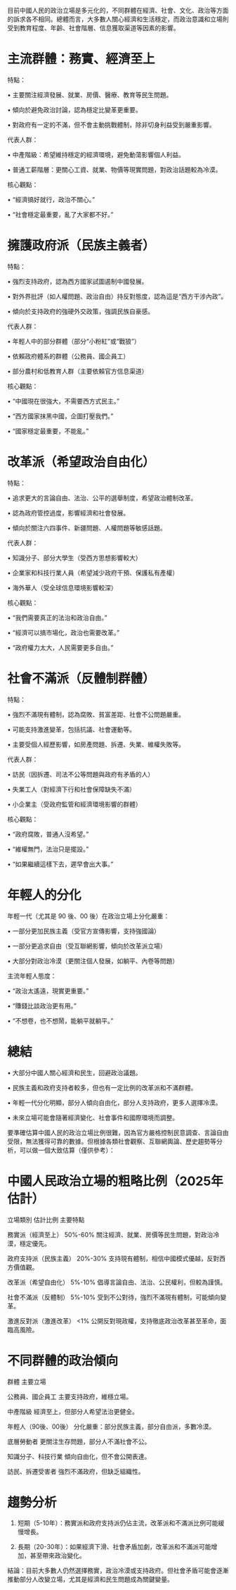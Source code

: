 目前中國人民的政治立場是多元化的，不同群體在經濟、社會、文化、政治等方面的訴求各不相同。總體而言，大多數人關心經濟和生活穩定，而政治意識和立場則受到教育程度、年齡、社會階層、信息獲取渠道等因素的影響。

# 主流群體：務實、經濟至上

特點：
	
 •	主要關注經濟發展、就業、房價、醫療、教育等民生問題。
	
 •	傾向於避免政治討論，認為穩定比變革更重要。
	
 •	對政府有一定的不滿，但不會主動挑戰體制，除非切身利益受到嚴重影響。

代表人群：
	
 •	中產階級：希望維持穩定的經濟環境，避免動蕩影響個人利益。
	
 •	普通工薪階層：更關心工資、就業、物價等現實問題，對政治話題較為冷漠。

核心觀點：
	
 •	“經濟搞好就行，政治不關心。”
	
 •	“社會穩定最重要，亂了大家都不好。”

# 擁護政府派（民族主義者）

特點：
	
 •	強烈支持政府，認為西方國家試圖遏制中國發展。

 •	對外界批評（如人權問題、政治自由）持反對態度，認為這是“西方干涉內政”。
	
 •	傾向於支持政府的強硬外交政策，強調民族自豪感。

代表人群：
	
 •	年輕人中的部分群體（部分“小粉紅”或“戰狼”）

 •	依賴政府體系的群體（公務員、國企員工）
	
 •	部分農村和低教育人群（主要依賴官方信息渠道）

核心觀點：
	
 •	“中國現在很強大，不需要西方式民主。”
	
 •	“西方國家抹黑中國，企圖打壓我們。”
	
 •	“國家穩定最重要，不能亂。”

# 改革派（希望政治自由化）

特點：

 •	追求更大的言論自由、法治、公平的選舉制度，希望政治體制改革。

 •	認為政府管控過度，影響經濟和社會發展。

 •	傾向於關注六四事件、新疆問題、人權問題等敏感話題。

代表人群：

 •	知識分子、部分大學生（受西方思想影響較大）
	
 •	企業家和科技行業人員（希望減少政府干預、保護私有產權）
	
 •	海外華人（受全球信息環境影響較深）

核心觀點：
	
 •	“我們需要真正的法治和政治自由。”
	
 •	“經濟可以搞市場化，政治也需要改革。”
	
 •	“政府權力太大，人民需要更多自由。”

# 社會不滿派（反體制群體）

特點：
	
 •	強烈不滿現有體制，認為腐敗、貧富差距、社會不公問題嚴重。

 •	可能支持激進變革，包括抗議、社會運動等。
	
 •	主要受個人經歷影響，如房產問題、拆遷、失業、維權失敗等。

代表人群：

 •	訪民（因拆遷、司法不公等問題與政府有矛盾的人）

 •	失業工人（對經濟下行和社會保障缺失不滿）
	
 •	小企業主（受政府監管和經濟環境影響的群體）

核心觀點：

 •	“政府腐敗，普通人沒希望。”

 •	“維權無門，法治只是擺設。”

 •	“如果繼續這樣下去，遲早會出大事。”

# 年輕人的分化

年輕一代（尤其是 90 後、00 後）在政治立場上分化嚴重：
	
 •	一部分更加民族主義（受官方宣傳影響，支持強國論）
	
 •	一部分更追求自由（受互聯網影響，傾向於改革派立場）

 •	大部分對政治冷漠（更關注個人發展，如躺平、內卷等問題）

主流年輕人態度：

 •	“政治太遙遠，現實更重要。”

 •	“賺錢比談政治更有用。”

 •	“不想卷，也不想鬧，能躺平就躺平。”

# 總結

 •	大部分中國人關心經濟和民生，回避政治議題。

 •	民族主義和政府支持者較多，但也有一定比例的改革派和不滿群體。

 •	年輕一代分化明顯，部分人傾向自由化，部分人支持政府，更多人選擇冷漠。

 •	未來立場可能會隨著經濟變化、社會事件和國際環境而調整。

要準確估算中國人民的政治立場比例很難，因為官方嚴格控制民意調查、言論自由受限，無法獲得可靠的數據。但根據各類社會觀察、互聯網輿論、歷史趨勢等分析，可以做一個大致估算（僅供參考）：

# 中國人民政治立場的粗略比例（2025年估計）

立場類別	估計比例	主要特點

務實派（經濟至上）	50%-60%	關注經濟、就業、房價等民生問題，對政治冷漠，穩定優先。

政府支持派（民族主義）	20%-30%	支持現有體制，相信中國模式優越，反對西方價值觀。

改革派（希望自由化）	5%-10%	倡導言論自由、法治、公民權利，但較為謹慎。

社會不滿派（反體制）	5%-10%	受到不公對待，強烈不滿現有體制，可能傾向變革。

激進反對派（激進改革）	<1%	公開反對現政權，支持徹底政治改革甚至革命，面臨高風險。

# 不同群體的政治傾向

群體	主要立場

公務員、國企員工	主要支持政府，維穩立場。

中產階級	經濟至上，但部分人希望法治更健全。

年輕人（90後、00後）	分化嚴重：部分民族主義，部分自由派，多數冷漠。

底層勞動者	更關注生存問題，部分人不滿社會不公。

知識分子、科技行業	傾向自由化，但不會公開表達。

訪民、拆遷受害者	強烈不滿政府，但缺乏組織性。

# 趨勢分析
	
 1.	短期（5-10年）：務實派和政府支持派仍佔主流，改革派和不滿派比例可能緩慢增長。
	
 2.	長期（20-30年）：如果經濟下滑、社會矛盾加劇，改革派和不滿派可能增加，甚至帶來政治變化。

結論：目前大多數人仍然選擇務實，政治冷漠或支持政府。但社會矛盾可能會逐漸推動部分人改變立場，尤其是經濟和民生問題成為關鍵變量。
